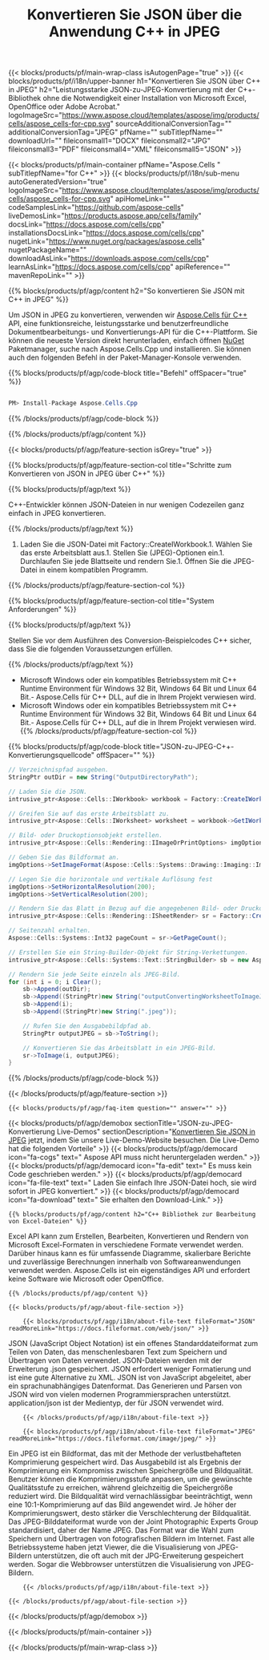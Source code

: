 ﻿---
title: Konvertieren Sie JSON über die Anwendung C++ in JPEG 
url: /de/cpp/conversion/json-to-jpeg/ 
description: Beispiel-Umwandlungscode C++ für das JSON-Dokument in das JPEG-Format. Programmierer können diesen Quellcode für die Batch-Konvertierung von JSON in JPEG in jeder C++-Anwendung verwenden.
---
{{< blocks/products/pf/main-wrap-class isAutogenPage="true" >}}
{{< blocks/products/pf/i18n/upper-banner h1="Konvertieren Sie JSON über C++ in JPEG" h2="Leistungsstarke JSON-zu-JPEG-Konvertierung mit der C++-Bibliothek ohne die Notwendigkeit einer Installation von Microsoft Excel, OpenOffice oder Adobe Acrobat." logoImageSrc="https://www.aspose.cloud/templates/aspose/img/products/cells/aspose_cells-for-cpp.svg" sourceAdditionalConversionTag="" additionalConversionTag="JPEG" pfName="" subTitlepfName="" downloadUrl="" fileiconsmall1="DOCX" fileiconsmall2="JPG" fileiconsmall3="PDF" fileiconsmall4="XML" fileiconsmall5="JSON" >}}

{{< blocks/products/pf/main-container pfName="Aspose.Cells " subTitlepfName="for C++" >}}
{{< blocks/products/pf/i18n/sub-menu autoGeneratedVersion="true" logoImageSrc="https://www.aspose.cloud/templates/aspose/img/products/cells/aspose_cells-for-cpp.svg" apiHomeLink="" codeSamplesLink="https://github.com/aspose-cells" liveDemosLink="https://products.aspose.app/cells/family" docsLink="https://docs.aspose.com/cells/cpp" installationsDocsLink="https://docs.aspose.com/cells/cpp" nugetLink="https://www.nuget.org/packages/aspose.cells" nugetPackageName="" downloadAsLink="https://downloads.aspose.com/cells/cpp" learnAsLink="https://docs.aspose.com/cells/cpp" apiReference="" mavenRepoLink="" >}}

{{% blocks/products/pf/agp/content h2="So konvertieren Sie JSON mit C++ in JPEG" %}}

 Um JSON in JPEG zu konvertieren, verwenden wir
 [Aspose.Cells für C++](https://products.aspose.com/cells/cpp) 
 API, eine funktionsreiche, leistungsstarke und benutzerfreundliche Dokumentbearbeitungs- und Konvertierungs-API für die C++-Plattform. Sie können die neueste Version direkt herunterladen, einfach öffnen
 [NuGet](https://www.nuget.org/packages/aspose.cells) 
 Paketmanager, suche nach
 Aspose.Cells.Cpp 
 und installieren. Sie können auch den folgenden Befehl in der Paket-Manager-Konsole verwenden.

{{% blocks/products/pf/agp/code-block title="Befehl" offSpacer="true" %}}

```cs

PM> Install-Package Aspose.Cells.Cpp


```

{{% /blocks/products/pf/agp/code-block %}}

{{% /blocks/products/pf/agp/content %}}

{{< blocks/products/pf/agp/feature-section isGrey="true" >}}

{{% blocks/products/pf/agp/feature-section-col title="Schritte zum Konvertieren von JSON in JPEG über C++" %}}

{{% blocks/products/pf/agp/text %}}

 C++-Entwickler können JSON-Dateien in nur wenigen Codezeilen ganz einfach in JPEG konvertieren.

{{% /blocks/products/pf/agp/text %}}

1. Laden Sie die JSON-Datei mit Factory::CreateIWorkbook.1. Wählen Sie das erste Arbeitsblatt aus.1. Stellen Sie (JPEG)-Optionen ein.1. Durchlaufen Sie jede Blattseite und rendern Sie.1. Öffnen Sie die JPEG-Datei in einem kompatiblen Programm.

{{% /blocks/products/pf/agp/feature-section-col %}}

{{% blocks/products/pf/agp/feature-section-col title="System Anforderungen" %}}

{{% blocks/products/pf/agp/text %}}

 Stellen Sie vor dem Ausführen des Conversion-Beispielcodes C++ sicher, dass Sie die folgenden Voraussetzungen erfüllen.

{{% /blocks/products/pf/agp/text %}}

- Microsoft Windows oder ein kompatibles Betriebssystem mit C++ Runtime Environment für Windows 32 Bit, Windows 64 Bit und Linux 64 Bit.- Aspose.Cells für C++ DLL, auf die in Ihrem Projekt verwiesen wird.
- Microsoft Windows oder ein kompatibles Betriebssystem mit C++ Runtime Environment für Windows 32 Bit, Windows 64 Bit und Linux 64 Bit.- Aspose.Cells für C++ DLL, auf die in Ihrem Projekt verwiesen wird.
{{% /blocks/products/pf/agp/feature-section-col %}}

{{% blocks/products/pf/agp/code-block title="JSON-zu-JPEG-C++-Konvertierungsquellcode" offSpacer="" %}}

```cs
// Verzeichnispfad ausgeben.
StringPtr outDir = new String("OutputDirectoryPath");

// Laden Sie die JSON.
intrusive_ptr<Aspose::Cells::IWorkbook> workbook = Factory::CreateIWorkbook(u"sourceFile.json");

// Greifen Sie auf das erste Arbeitsblatt zu.
intrusive_ptr<Aspose::Cells::IWorksheet> worksheet = workbook->GetIWorksheets()->GetObjectByIndex(0);

// Bild- oder Druckoptionsobjekt erstellen.
intrusive_ptr<Aspose::Cells::Rendering::IImageOrPrintOptions> imgOptions = Factory::CreateIImageOrPrintOptions();

// Geben Sie das Bildformat an.
imgOptions->SetImageFormat(Aspose::Cells::Systems::Drawing::Imaging::ImageFormat::GetJpeg());

// Legen Sie die horizontale und vertikale Auflösung fest
imgOptions->SetHorizontalResolution(200);
imgOptions->SetVerticalResolution(200);

// Rendern Sie das Blatt in Bezug auf die angegebenen Bild- oder Druckoptionen.
intrusive_ptr<Aspose::Cells::Rendering::ISheetRender> sr = Factory::CreateISheetRender(worksheet, imgOptions);

// Seitenzahl erhalten.
Aspose::Cells::Systems::Int32 pageCount = sr->GetPageCount();

// Erstellen Sie ein String-Builder-Objekt für String-Verkettungen.
intrusive_ptr<Aspose::Cells::Systems::Text::StringBuilder> sb = new Aspose::Cells::Systems::Text::StringBuilder();

// Rendern Sie jede Seite einzeln als JPEG-Bild.
for (int i = 0; i Clear();
	sb->Append(outDir);
	sb->Append((StringPtr)new String("outputConvertingWorksheetToImageJPEG_"));
	sb->Append(i);
	sb->Append((StringPtr)new String(".jpeg"));

	// Rufen Sie den Ausgabebildpfad ab.
	StringPtr outputJPEG = sb->ToString();

	// Konvertieren Sie das Arbeitsblatt in ein JPEG-Bild.
	sr->ToImage(i, outputJPEG);
}


```

{{% /blocks/products/pf/agp/code-block %}}

{{< /blocks/products/pf/agp/feature-section >}}

    {{< blocks/products/pf/agp/faq-item question="" answer="" >}}
 

<!-- aboutfile Starts -->

{{< blocks/products/pf/agp/demobox sectionTitle="JSON-zu-JPEG-Konvertierung Live-Demos" sectionDescription="[Konvertieren Sie JSON in JPEG](https://products.aspose.app/cells/conversion/json-to-jpeg) jetzt, indem Sie unsere Live-Demo-Website besuchen. Die Live-Demo hat die folgenden Vorteile" >}}
        {{< blocks/products/pf/agp/democard icon="fa-cogs" text=" Aspose API muss nicht heruntergeladen werden." >}}
        {{< blocks/products/pf/agp/democard icon="fa-edit" text=" Es muss kein Code geschrieben werden." >}}
        {{< blocks/products/pf/agp/democard icon="fa-file-text" text=" Laden Sie einfach Ihre JSON-Datei hoch, sie wird sofort in JPEG konvertiert." >}}
        {{< blocks/products/pf/agp/democard icon="fa-download" text=" Sie erhalten den Download-Link." >}}

    {{% blocks/products/pf/agp/content h2="C++ Bibliothek zur Bearbeitung von Excel-Dateien" %}}

 Excel API kann zum Erstellen, Bearbeiten, Konvertieren und Rendern von Microsoft Excel-Formaten in verschiedene Formate verwendet werden. Darüber hinaus kann es für umfassende Diagramme, skalierbare Berichte und zuverlässige Berechnungen innerhalb von Softwareanwendungen verwendet werden. Aspose.Cells ist ein eigenständiges API und erfordert keine Software wie Microsoft oder OpenOffice.  



    {{% /blocks/products/pf/agp/content %}}

    {{< blocks/products/pf/agp/about-file-section >}}

        {{< blocks/products/pf/agp/i18n/about-file-text fileFormat="JSON" readMoreLink="https://docs.fileformat.com/web/json/" >}}

JSON (JavaScript Object Notation) ist ein offenes Standarddateiformat zum Teilen von Daten, das menschenlesbaren Text zum Speichern und Übertragen von Daten verwendet. JSON-Dateien werden mit der Erweiterung .json gespeichert. JSON erfordert weniger Formatierung und ist eine gute Alternative zu XML. JSON ist von JavaScript abgeleitet, aber ein sprachunabhängiges Datenformat. Das Generieren und Parsen von JSON wird von vielen modernen Programmiersprachen unterstützt. application/json ist der Medientyp, der für JSON verwendet wird.

        {{< /blocks/products/pf/agp/i18n/about-file-text >}}

        {{< blocks/products/pf/agp/i18n/about-file-text fileFormat="JPEG" readMoreLink="https://docs.fileformat.com/image/jpeg/" >}}

Ein JPEG ist ein Bildformat, das mit der Methode der verlustbehafteten Komprimierung gespeichert wird. Das Ausgabebild ist als Ergebnis der Komprimierung ein Kompromiss zwischen Speichergröße und Bildqualität. Benutzer können die Komprimierungsstufe anpassen, um die gewünschte Qualitätsstufe zu erreichen, während gleichzeitig die Speichergröße reduziert wird. Die Bildqualität wird vernachlässigbar beeinträchtigt, wenn eine 10:1-Komprimierung auf das Bild angewendet wird. Je höher der Komprimierungswert, desto stärker die Verschlechterung der Bildqualität. Das JPEG-Bilddateiformat wurde von der Joint Photographic Experts Group standardisiert, daher der Name JPEG. Das Format war die Wahl zum Speichern und Übertragen von fotografischen Bildern im Internet. Fast alle Betriebssysteme haben jetzt Viewer, die die Visualisierung von JPEG-Bildern unterstützen, die oft auch mit der JPG-Erweiterung gespeichert werden. Sogar die Webbrowser unterstützen die Visualisierung von JPEG-Bildern.

        {{< /blocks/products/pf/agp/i18n/about-file-text >}}

    {{< /blocks/products/pf/agp/about-file-section >}}

{{< /blocks/products/pf/agp/demobox >}}

<!-- aboutfile Ends -->



{{< /blocks/products/pf/main-container >}}
    
{{< /blocks/products/pf/main-wrap-class >}}